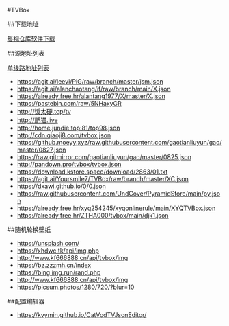#TVBox

##下载地址

[影视仓库软件下载](http://www.wmdz.com/tvbox1.html)

##源地址列表

[单线路地址列表](https://www.lige.fit/tvbox)
* https://agit.ai/leevi/PiG/raw/branch/master/jsm.json
* https://agit.ai/alanchaotang/if/raw/branch/main/X.json
* https://already.free.hr/alantang1977/X/master/X.json
* https://pastebin.com/raw/5NHaxyGR
* http://饭太硬.top/tv
* http://肥猫.live
* http://home.jundie.top:81/top98.json
* http://cdn.qiaoji8.com/tvbox.json
* https://github.moeyy.xyz/raw.githubusercontent.com/gaotianliuyun/gao/master/0827.json
* https://raw.gitmirror.com/gaotianliuyun/gao/master/0825.json
* http://pandown.pro/tvbox/tvbox.json
* https://download.kstore.space/download/2863/01.txt
* https://agit.ai/Yoursmile7/TVBox/raw/branch/master/XC.json
* https://dxawi.github.io/0/0.json
* https://raw.githubusercontent.com/UndCover/PyramidStore/main/py.json
* https://already.free.hr/xyq254245/xyqonlinerule/main/XYQTVBox.json
* https://already.free.hr/ZTHA000/tvbox/main/djk1.json

##随机轮换壁纸

* https://unsplash.com/
* https://xhdwc.tk/api/img.php
* http://www.kf666888.cn/api/tvbox/img
* https://bz.zzzmh.cn/index
* https://bing.img.run/rand.php
* http://www.kf666888.cn/api/tvbox/img
* https://picsum.photos/1280/720/?blur=10

##配置编辑器

* https://kvymin.github.io/CatVodTVJsonEditor/